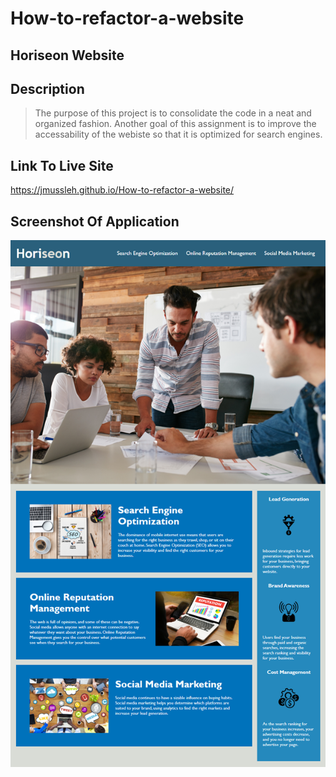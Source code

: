 # How-to-refactor-a-website

## Horiseon Website

## Description
>The purpose of this project is to consolidate the code in a neat and organized fashion. Another goal of this assignment is to improve the accessability of the webiste so that it is optimized for search engines. 

## Link To Live Site
https://jmussleh.github.io/How-to-refactor-a-website/

## Screenshot Of Application
<img title="Horiseon website" alt="Screenshot of Horiseon website" src="assets\images\Screenshot of site.png">